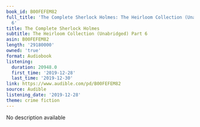 ```yaml
---
book_id: B00FEFEM82
full_title: 'The Complete Sherlock Holmes: The Heirloom Collection (Unabridged) Part
  6'
title: The Complete Sherlock Holmes
subtitle: The Heirloom Collection (Unabridged) Part 6
asin: B00FEFEM82
length: '29180000'
owned: 'true'
format: Audiobook
listening:
  duration: 20948.0
  first_time: '2019-12-28'
  last_time: '2019-12-30'
link: https://www.audible.com/pd/B00FEFEM82
source: Audible
listening_date: '2019-12-28'
theme: crime fiction
---
```

No description available























